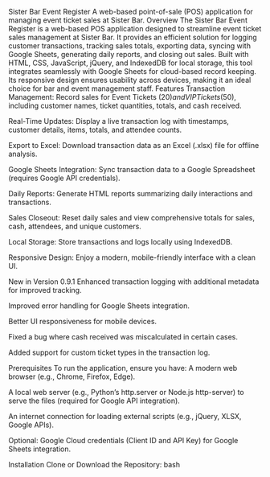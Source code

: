 Sister Bar Event Register
A web-based point-of-sale (POS) application for managing event ticket sales at Sister Bar.
Overview
The Sister Bar Event Register is a web-based POS application designed to streamline event ticket sales management at Sister Bar. It provides an efficient solution for logging customer transactions, tracking sales totals, exporting data, syncing with Google Sheets, generating daily reports, and closing out sales. Built with HTML, CSS, JavaScript, jQuery, and IndexedDB for local storage, this tool integrates seamlessly with Google Sheets for cloud-based record keeping. Its responsive design ensures usability across devices, making it an ideal choice for bar and event management staff.
Features
Transaction Management: Record sales for Event Tickets ($20) and VIP Tickets ($50), including customer names, ticket quantities, totals, and cash received.

Real-Time Updates: Display a live transaction log with timestamps, customer details, items, totals, and attendee counts.

Export to Excel: Download transaction data as an Excel (.xlsx) file for offline analysis.

Google Sheets Integration: Sync transaction data to a Google Spreadsheet (requires Google API credentials).

Daily Reports: Generate HTML reports summarizing daily interactions and transactions.

Sales Closeout: Reset daily sales and view comprehensive totals for sales, cash, attendees, and unique customers.

Local Storage: Store transactions and logs locally using IndexedDB.

Responsive Design: Enjoy a modern, mobile-friendly interface with a clean UI.

New in Version 0.9.1
Enhanced transaction logging with additional metadata for improved tracking.

Improved error handling for Google Sheets integration.

Better UI responsiveness for mobile devices.

Fixed a bug where cash received was miscalculated in certain cases.

Added support for custom ticket types in the transaction log.

Prerequisites
To run the application, ensure you have:
A modern web browser (e.g., Chrome, Firefox, Edge).

A local web server (e.g., Python’s http.server or Node.js http-server) to serve the files (required for Google API integration).

An internet connection for loading external scripts (e.g., jQuery, XLSX, Google APIs).

Optional: Google Cloud credentials (Client ID and API Key) for Google Sheets integration.

Installation
Clone or Download the Repository:
bash

